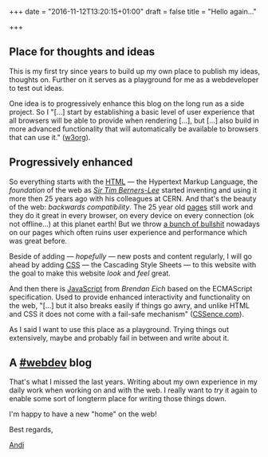 +++
date = "2016-11-12T13:20:15+01:00"
draft = false
title = "Hello again..."

+++

## Place for thoughts and ideas

This is my first try since years to build up my own place to publish my ideas, thoughts on. Further on
it serves as a playground for me as a webdeveloper to test out ideas.

One idea is to progressively enhance this blog on the long run as a side project. So I "[...] start by establishing a basic
level of user experience that all browsers will be able to provide when rendering [...], but [...] also build
in more advanced functionality that will automatically be available to browsers that can use it." ([w3org](https://www.w3.org/wiki/Graceful_degradation_versus_progressive_enhancement)).

## Progressively enhanced
So everything starts with the [HTML](https://www.w3.org/TR/2016/WD-html51-20160310/index.html#contents) — the Hypertext Markup Language, the _foundation_ of the web as [_Sir Tim Berners-Lee_](https://de.wikipedia.org/wiki/Tim_Berners-Lee)
started inventing and using it more then 25 years ago with his colleagues at CERN. And that's the beauty of the web: _backwards compatibility_. The 25 year old [pages](http://info.cern.ch/hypertext/WWW/TheProject.html) still work and they do it great in every browser, on every device on
every connection (ok not offline...) at this planet earth! But we throw [a bunch of bullshit](http://deathtobullshit.com) nowadays on our pages which often ruins
user experience and performance which was great before.

Beside of adding — _hopefully_ — new posts and content regularly, I will go ahead by adding [CSS](https://www.w3.org/TR/css-2015/) — the Cascading Style Sheets — to this website with the goal to make this website _look_ and _feel_ great.

And then there is [JavaScript](https://tc39.github.io/ecma262/) from _Brendan Eich_ based on the ECMAScript specification. Used to provide enhanced interactivity and functionality on the web, "[...] but it also breaks easily if things go awry, and unlike HTML and CSS it does not come with a fail-safe mechanism" ([CSSence.com](http://cssence.com/blog/2016-11-the-javascript-wars)).

As I said I want to use this place as a playground. Trying things out extensively, maybe and probably fail in between and write about it.

## A [#webdev](https://twitter.com/andi1984/lists/web-development) blog

That's what I missed the last years. Writing about my own experience in my daily work when working on and with the web. I really want to _try_ it again to enable some sort of longterm place for writing those things down.

I'm happy to have a new "home" on the web!

Best regards,

[Andi](http://twitter.com/@andi1984)
